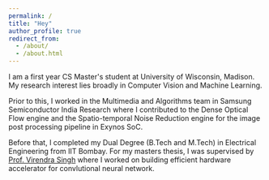```yaml
---
permalink: /
title: "Hey"
author_profile: true
redirect_from: 
  - /about/
  - /about.html
---
```


I am a first year CS Master's student at University of Wisconsin, Madison. My research interest lies broadly in Computer Vision and Machine Learning.

Prior to this, I worked in the Multimedia and Algorithms team in Samsung Semiconductor India Research where I contributed to the Dense Optical Flow engine and the Spatio-temporal Noise Reduction engine for the image post processing pipeline in Exynos SoC.

Before that, I completed my Dual Degree (B.Tech and M.Tech) in Electrical Engineering from IIT Bombay. For my masters thesis, I was supervised by [Prof. Virendra Singh](https://www.ee.iitb.ac.in/~viren/) where I worked on building efficient hardware accelerator for convlutional neural network.
